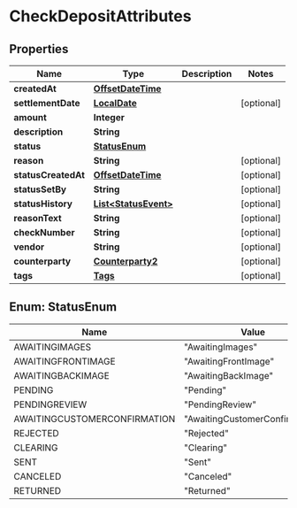# CheckDepositAttributes

## Properties
Name | Type | Description | Notes
------------ | ------------- | ------------- | -------------
**createdAt** | [**OffsetDateTime**](OffsetDateTime.md) |  | 
**settlementDate** | [**LocalDate**](LocalDate.md) |  |  [optional]
**amount** | **Integer** |  | 
**description** | **String** |  | 
**status** | [**StatusEnum**](#StatusEnum) |  | 
**reason** | **String** |  |  [optional]
**statusCreatedAt** | [**OffsetDateTime**](OffsetDateTime.md) |  |  [optional]
**statusSetBy** | **String** |  |  [optional]
**statusHistory** | [**List&lt;StatusEvent&gt;**](StatusEvent.md) |  |  [optional]
**reasonText** | **String** |  |  [optional]
**checkNumber** | **String** |  |  [optional]
**vendor** | **String** |  |  [optional]
**counterparty** | [**Counterparty2**](Counterparty2.md) |  |  [optional]
**tags** | [**Tags**](Tags.md) |  |  [optional]

<a name="StatusEnum"></a>
## Enum: StatusEnum
Name | Value
---- | -----
AWAITINGIMAGES | &quot;AwaitingImages&quot;
AWAITINGFRONTIMAGE | &quot;AwaitingFrontImage&quot;
AWAITINGBACKIMAGE | &quot;AwaitingBackImage&quot;
PENDING | &quot;Pending&quot;
PENDINGREVIEW | &quot;PendingReview&quot;
AWAITINGCUSTOMERCONFIRMATION | &quot;AwaitingCustomerConfirmation&quot;
REJECTED | &quot;Rejected&quot;
CLEARING | &quot;Clearing&quot;
SENT | &quot;Sent&quot;
CANCELED | &quot;Canceled&quot;
RETURNED | &quot;Returned&quot;
